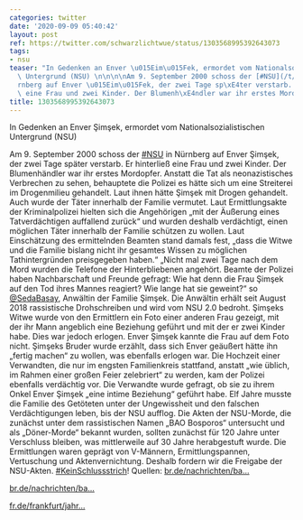 ```yaml
---
categories: twitter
date: '2020-09-09 05:40:42'
layout: post
ref: https://twitter.com/schwarzlichtwue/status/1303568995392643073
tags:
- nsu
teaser: "In Gedenken an Enver \u015Eim\u015Fek, ermordet vom Nationalsozialistischen\
  \ Untergrund (NSU) \n\n\n\nAm 9. September 2000 schoss der [#NSU](/t/nsu) in N\xFC\
  rnberg auf Enver \u015Eim\u015Fek, der zwei Tage sp\xE4ter verstarb. Er hinterlie\xDF\
  \ eine Frau und zwei Kinder. Der Blumenh\xE4ndler war ihr erstes Mordopfer."
title: 1303568995392643073
---
```

In Gedenken an Enver Şimşek, ermordet vom Nationalsozialistischen Untergrund (NSU) 



Am 9. September 2000 schoss der [#NSU](/t/nsu) in Nürnberg auf Enver Şimşek, der zwei Tage später verstarb. Er hinterließ eine Frau und zwei Kinder. Der Blumenhändler war ihr erstes Mordopfer.
Anstatt die Tat als neonazistisches Verbrechen zu sehen, behauptete die Polizei es hätte sich um eine Streiterei im Drogenmilieu gehandelt. Laut ihnen hätte Şimşek mit Drogen gehandelt. Auch wurde der Täter innerhalb der Familie vermutet.
Laut Ermittlungsakte der Kriminalpolizei hielten sich die Angehörigen „mit der Äußerung eines Tatverdächtigen auffallend zurück“ und wurden deshalb verdächtigt, einen möglichen Täter innerhalb der Familie schützen zu wollen.
Laut Einschätzung des ermittelnden Beamten stand damals fest, „dass die Witwe und die Familie bislang nicht ihr gesamtes Wissen zu möglichen Tathintergründen preisgegeben haben.“
„Nicht mal zwei Tage nach dem Mord wurden die Telefone der Hinterbliebenen angehört. Beamte der Polizei haben Nachbarschaft und Freunde gefragt: Wie hat denn die Frau Şimşek auf den Tod ihres Mannes reagiert? Wie lange hat sie geweint?“ so [@SedaBasay](https://twitter.com/SedaBasay), Anwältin der Familie Şimşek.
Die Anwältin erhält seit August 2018 rassistische Drohschreiben und wird vom NSU 2.0 bedroht. Şimşeks Witwe wurde von den Ermittlern ein Foto einer anderen Frau gezeigt, mit der ihr Mann angeblich eine Beziehung geführt und mit der er zwei Kinder habe. Dies war jedoch erlogen.
Enver Şimşek kannte die Frau auf dem Foto nicht. Şimşeks Bruder wurde erzählt, dass sich Enver geäußert hätte ihn „fertig machen“ zu wollen, was ebenfalls erlogen war.
Die Hochzeit einer Verwandten, die nur im engsten Familienkreis stattfand, anstatt „wie üblich, im Rahmen einer großen Feier zelebriert“ zu werden, kam der Polizei ebenfalls verdächtig vor.
Die Verwandte wurde gefragt, ob sie zu ihrem Onkel Enver Şimşek „eine intime Beziehung“ geführt habe.
Elf Jahre musste die Familie des Getöteten unter der Ungewissheit und den falschen Verdächtigungen leben, bis der NSU aufflog.
Die Akten der NSU-Morde, die zunächst unter dem rassistischen Namen „BAO Bosporos“ untersucht und als „Döner-Morde“ bekannt wurden, sollten zunächst für 120 Jahre unter Verschluss bleiben, was mittlerweile auf 30 Jahre herabgestuft wurde.
Die Ermittlungen waren geprägt von V-Männern, Ermittlungspannen, Vertuschung und Aktenvernichtung. Deshalb fordern wir die Freigabe der NSU-Akten. [#KeinSchlussstrich](/t/keinschlussstrich)!
Quellen: [br.de/nachrichten/ba…](https://www.br.de/nachrichten/bayern/nsu-mord-an-enver-simsek-familie-lange-zu-unrecht-verdaechtigt,S9XvEPU)



[br.de/nachrichten/ba…](https://www.br.de/nachrichten/bayern/nsu-mord-an-enver-simsek-familie-lange-zu-unrecht-verdaechtigt,S9XvEPU)



[fr.de/frankfurt/jahr…](https://www.fr.de/frankfurt/jahr-20-seda-basay-yildiz-ich-habe-niemandem-angst-13304523.html)